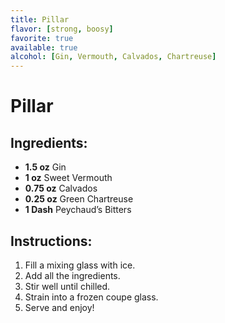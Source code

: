 ```yaml
---
title: Pillar
flavor: [strong, boosy]
favorite: true
available: true
alcohol: [Gin, Vermouth, Calvados, Chartreuse]
---
```

# Pillar

## Ingredients:
- **1.5 oz** Gin
- **1 oz** Sweet Vermouth
- **0.75 oz** Calvados
- **0.25 oz** Green Chartreuse
- **1 Dash** Peychaud’s Bitters  

## Instructions:
1. Fill a mixing glass with ice.  
2. Add all the ingredients.  
3. Stir well until chilled.  
4. Strain into a frozen coupe glass.  
5. Serve and enjoy!  




